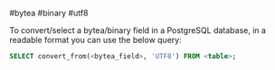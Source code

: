 #bytea #binary #utf8

To convert/select a bytea/binary field in a PostgreSQL database, in a readable format you can use the below query:
``` sql
SELECT convert_from(<bytea_field>, 'UTF8') FROM <table>;
```
